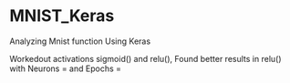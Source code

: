 # MNIST_Keras
Analyzing Mnist function Using Keras

Workedout activations sigmoid() and relu(), Found better results in relu() with Neurons = and Epochs = 
